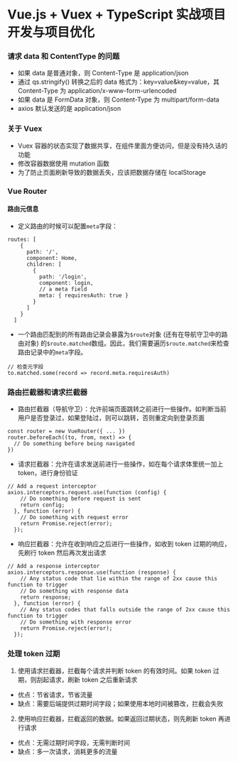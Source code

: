# **Vue.js + Vuex + TypeScript 实战项目开发与项目优化**

### 请求 data 和 ContentType 的问题
- 如果 data 是普通对象，则 Content-Type 是 application/json
- 通过 qs.stringify() 转换之后的 data 格式为：key=value&key=value，其 Content-Type 为 application/x-www-form-urlencoded
- 如果 data 是 FormData 对象，则 Content-Type 为 multipart/form-data
- axios 默认发送的是 application/json

### 关于 Vuex
- Vuex 容器的状态实现了数据共享，在组件里面方便访问，但是没有持久话的功能
- 修改容器数据使用 mutation 函数
- 为了防止页面刷新导致的数据丢失，应该把数据存储在 localStorage

### Vue Router
#### 路由元信息
- 定义路由的时候可以配置`meta`字段：
```
routes: [
    {
      path: '/',
      component: Home,
      children: [
        {
          path: '/login',
          component: login,
          // a meta field
          meta: { requiresAuth: true }
        }
      ]
    }
  ]
```
- 一个路由匹配到的所有路由记录会暴露为`$route`对象 (还有在导航守卫中的路由对象) 的`$route.matched`数组。因此，我们需要遍历`$route.matched`来检查路由记录中的`meta`字段。
```
// 检查元字段
to.matched.some(record => record.meta.requiresAuth)
```

### 路由拦截器和请求拦截器
- 路由拦截器（导航守卫）：允许前端页面跳转之前进行一些操作。如判断当前用户是否登录过，如果登陆过，则可以跳转，否则重定向到登录页面
```
const router = new VueRouter({ ... })
router.beforeEach((to, from, next) => {
  // Do something before being navigated
})
```
- 请求拦截器：允许在请求发送前进行一些操作，如在每个请求体里统一加上 token，进行身份验证
```
// Add a request interceptor
axios.interceptors.request.use(function (config) {
    // Do something before request is sent
    return config;
  }, function (error) {
    // Do something with request error
    return Promise.reject(error);
  });
```
- 响应拦截器：允许在收到响应之后进行一些操作，如收到 token 过期的响应，先刷行 token 然后再次发出请求
```
// Add a response interceptor
axios.interceptors.response.use(function (response) {
    // Any status code that lie within the range of 2xx cause this function to trigger
    // Do something with response data
    return response;
  }, function (error) {
    // Any status codes that falls outside the range of 2xx cause this function to trigger
    // Do something with response error
    return Promise.reject(error);
  });
```

### 处理 token 过期
1. 使用请求拦截器，拦截每个请求并判断 token 的有效时间。如果 token 过期，则刮起请求，刷新 token 之后重新请求
- 优点：节省请求，节省流量
- 缺点：需要后端提供过期时间字段；如果使用本地时间被篡改，拦截会失败
2. 使用响应拦截器，拦截返回的数据。如果返回过期状态，则先刷新 token 再进行请求
- 优点：无需过期时间字段，无需判断时间
- 缺点：多一次请求，消耗更多的流量